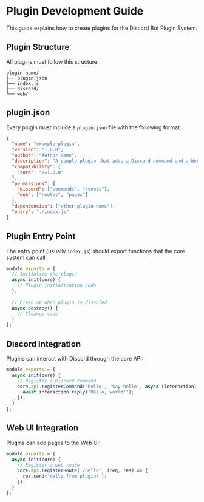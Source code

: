 # Plugin Development Guide

This guide explains how to create plugins for the Discord Bot Plugin System.

## Plugin Structure

All plugins must follow this structure:

```
plugin-name/
├── plugin.json
├── index.js
├── discord/
└── web/
```

## plugin.json

Every plugin must include a `plugin.json` file with the following format:

```json
{
  "name": "example-plugin",
  "version": "1.0.0",
  "author": "Author Name",
  "description": "A sample plugin that adds a Discord command and a Web UI page.",
  "compatibility": {
    "core": ">=1.0.0"
  },
  "permissions": {
    "discord": ["commands", "events"],
    "web": ["routes", "pages"]
  },
  "dependencies": ["other-plugin-name"],
  "entry": "./index.js"
}
```

## Plugin Entry Point

The entry point (usually `index.js`) should export functions that the core system can call:

```javascript
module.exports = {
  // Initialize the plugin
  async init(core) {
    // Plugin initialization code
  },
  
  // Clean up when plugin is disabled
  async destroy() {
    // Cleanup code
  }
};
```

## Discord Integration

Plugins can interact with Discord through the core API:

```javascript
module.exports = {
  async init(core) {
    // Register a Discord command
    core.api.registerCommand('hello', 'Say hello', async (interaction) => {
      await interaction.reply('Hello, world!');
    });
  }
};
```

## Web UI Integration

Plugins can add pages to the Web UI:

```javascript
module.exports = {
  async init(core) {
    // Register a web route
    core.api.registerRoute('/hello', (req, res) => {
      res.send('Hello from plugin!');
    });
  }
};
```